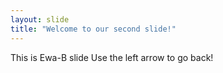 ```yaml
---
layout: slide
title: "Welcome to our second slide!"
---
```

This is Ewa-B slide
Use the left arrow to go back!
